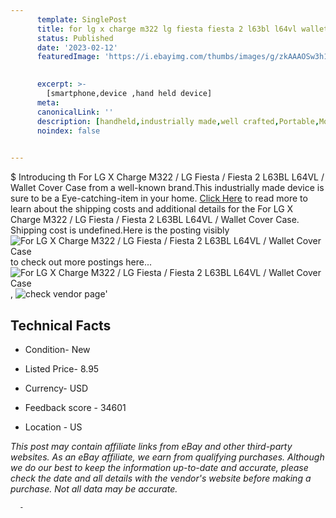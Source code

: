 ```yaml
---
      template: SinglePost
      title: for lg x charge m322 lg fiesta fiesta 2 l63bl l64vl wallet cover case
      status: Published
      date: '2023-02-12'
      featuredImage: 'https://i.ebayimg.com/thumbs/images/g/zkAAAOSw3h1ZSF8W/s-l225.jpg'
       

      excerpt: >-
        [smartphone,device ,hand held device]
      meta:
      canonicalLink: ''
      description: [handheld,industrially made,well crafted,Portable,Mobile,Compact,Convenient,Lightweight,Maneuverable,Man-portable,Miniature,Carriable,Hand-held,Light,Holdable,Transportable,Mobile device,Pocket-sized,On-the-go,Wireless,Cordless,Compact size,Convenient size, smartphone,device ,hand held device]
      noindex: false
      

---
```

$
      Introducing th For LG X Charge M322 / LG Fiesta / Fiesta 2 L63BL L64VL / Wallet Cover Case from a well-known brand.This industrially made device  is sure to be a Eye-catching-item in your home. [Click Here](https://www.ebay.com/itm/282606299909?hash=item41cca5eb05%3Ag%3AzkAAAOSw3h1ZSF8W&mkevt=1&mkcid=1&mkrid=711-53200-19255-0&campid=%253CePNCampaignId%253E&customid=%253CreferenceId%253E&toolid=10049) to read more to learn about the shipping costs and additional details for the For LG X Charge M322 / LG Fiesta / Fiesta 2 L63BL L64VL / Wallet Cover Case. Shipping cost is undefined.Here is the posting visibly ![For LG X Charge M322 / LG Fiesta / Fiesta 2 L63BL L64VL / Wallet Cover Case](https://i.ebayimg.com/thumbs/images/g/zkAAAOSw3h1ZSF8W/s-l225.jpg) to check out more postings here... ![For LG X Charge M322 / LG Fiesta / Fiesta 2 L63BL L64VL / Wallet Cover Case](https://i.ebayimg.com/images/g/zkAAAOSw3h1ZSF8W/s-l1600.jpg), ![check vendor page]()'

      

 ## Technical Facts 



     
      

 - Condition- New 


      

 - Listed Price- 8.95 


      

 - Currency- USD 


      

 - Feedback score - 34601 


      

 - Location - US 


      
      

 *_This post may contain affiliate links from eBay and other third-party websites. As an eBay affiliate, we earn from qualifying purchases. Although we do our best to keep the information up-to-date and accurate, please check the date and all details with the vendor's website before making a purchase. Not all data may be accurate._*




      -
